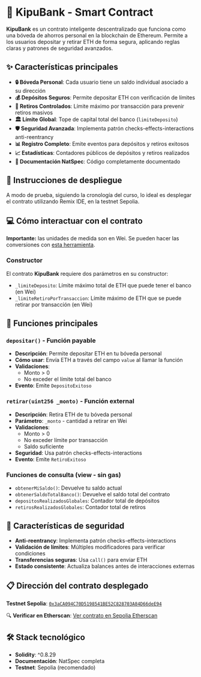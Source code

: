 # 🏦 KipuBank - Smart Contract

**KipuBank** es un contrato inteligente descentralizado que funciona como una bóveda de ahorros personal en la blockchain de Ethereum. Permite a los usuarios depositar y retirar ETH de forma segura, aplicando reglas claras y patrones de seguridad avanzados.

## ✨ Características principales

- **🔒 Bóveda Personal**: Cada usuario tiene un saldo individual asociado a su dirección
- **💰 Depósitos Seguros**: Permite depositar ETH con verificación de límites
- **🚫 Retiros Controlados**: Límite máximo por transacción para prevenir retiros masivos
- **🏛️ Límite Global**: Tope de capital total del banco (`limiteDeposito`)
- **🛡️ Seguridad Avanzada**: Implementa patrón checks-effects-interactions anti-reentrancy
- **📊 Registro Completo**: Emite eventos para depósitos y retiros exitosos
- **📈 Estadísticas**: Contadores públicos de depósitos y retiros realizados
- **📝 Documentación NatSpec**: Código completamente documentado
    
## 🚀 Instrucciones de despliegue
A modo de prueba, siguiendo la cronología del curso, lo ideal es desplegar el contrato utilizando Remix IDE, en la testnet Sepolia.

## 💻 Cómo interactuar con el contrato

**Importante:** las unidades de medida son en Wei. Se pueden hacer las conversiones con [esta herramienta](https://eth-converter.com/).

### Constructor
El contrato **KipuBank** requiere dos parámetros en su constructor:

- `_limiteDeposito`: Límite máximo total de ETH que puede tener el banco (en Wei)
- `_limiteRetiroPorTransaccion`: Límite máximo de ETH que se puede retirar por transacción (en Wei)

## 🔧 Funciones principales

### `depositar()` - Función payable
- **Descripción**: Permite depositar ETH en tu bóveda personal
- **Cómo usar**: Envía ETH a través del campo `value` al llamar la función
- **Validaciones**: 
  - Monto > 0
  - No exceder el límite total del banco
- **Evento**: Emite `DepositoExitoso`

### `retirar(uint256 _monto)` - Función external  
- **Descripción**: Retira ETH de tu bóveda personal
- **Parámetro**: `_monto` - cantidad a retirar en Wei
- **Validaciones**:
  - Monto > 0
  - No exceder límite por transacción
  - Saldo suficiente
- **Seguridad**: Usa patrón checks-effects-interactions
- **Evento**: Emite `RetiroExitoso`

### Funciones de consulta (view - sin gas)
- `obtenerMiSaldo()`: Devuelve tu saldo actual
- `obtenerSaldoTotalBanco()`: Devuelve el saldo total del contrato
- `depositosRealizadosGlobales`: Contador total de depósitos
- `retirosRealizadosGlobales`: Contador total de retiros

## 🔐 Características de seguridad

- **Anti-reentrancy**: Implementa patrón checks-effects-interactions
- **Validación de límites**: Múltiples modificadores para verificar condiciones
- **Transferencias seguras**: Usa `call()` para enviar ETH
- **Estado consistente**: Actualiza balances antes de interacciones externas

## 📋 Dirección del contrato desplegado

**Testnet Sepolia**: [`0x3aCA094C70D5198541BE52C828703A84D66deE94`](https://sepolia.etherscan.io/address/0x3aCA094C70D5198541BE52C828703A84D66deE94)

🔍 **Verificar en Etherscan**: [Ver contrato en Sepolia Etherscan](https://sepolia.etherscan.io/address/0x3aCA094C70D5198541BE52C828703A84D66deE94)

## 🛠️ Stack tecnológico
- **Solidity**: ^0.8.29
- **Documentación**: NatSpec completa
- **Testnet**: Sepolia (recomendado)